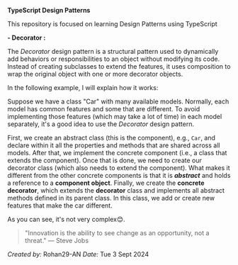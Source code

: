 **TypeScript Design Patterns**

This repository is focused on learning Design Patterns using TypeScript

**- Decorator :**

The _Decorator_ design pattern is a structural pattern used to dynamically add behaviors or responsibilities to an object without modifying its code. Instead of creating subclasses to extend the features, it uses composition to wrap the original object with one or more decorator objects.

In the following example, I will explain how it works:

Suppose we have a class "Car" with many available models. Normally, each model has common features and some that are different. To avoid implementing those features (which may take a lot of time) in each model separately, it's a good idea to use the _Decorator_ design pattern. 

First, we create an abstract class (this is the component), e.g., `Car`, and declare within it all the properties and methods that are shared across all models. After that, we implement the concrete component (i.e., a class that extends the component). Once that is done, we need to create our decorator class (which also needs to extend the component). What makes it different from the other concrete components is that it is ***abstract*** and holds a reference to a **component object**. Finally, we create the **concrete decorator**, which extends the **decorator** class and implements all abstract methods defined in its parent class. In this class, we add or create new features that make the car different.

As you can see, it's not very complex😊.

> "Innovation is the ability to see change as an opportunity, not a
> threat." — Steve Jobs

*Created  by:* Rohan29-AN 
*Date:* Tue 3 Sept 2024
